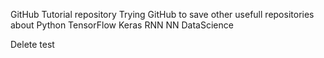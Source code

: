 GitHub Tutorial repository
Trying GitHub to save other usefull repositories about
  Python
  TensorFlow
  Keras
  RNN
  NN
  DataScience
  
 Delete test
